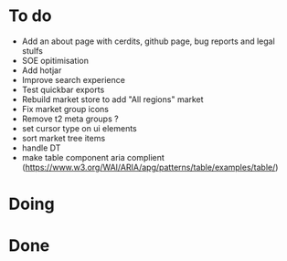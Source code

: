 
# To do

- Add an about page with cerdits, github page, bug reports and legal stulfs
- SOE opitimisation
- Add hotjar
- Improve search experience
- Test quickbar exports
- Rebuild market store to add "All regions" market
- Fix market group icons
- Remove t2 meta groups ?
- set cursor type on ui elements
- sort market tree items
- handle DT
- make table component aria complient (https://www.w3.org/WAI/ARIA/apg/patterns/table/examples/table/)

# Doing



# Done


